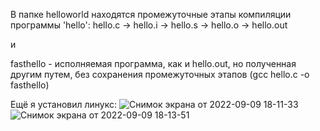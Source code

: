 В папке helloworld находятся промежуточные этапы компиляции программы 'hello': 
hello.c -> hello.i -> hello.s -> hello.o -> hello.out

и

fasthello - исполняемая программа, как и hello.out, но полученная другим путем, без сохранения промежуточных этапов (gcc hello.c -o fasthello)

Ещё я установил линукс:
![Снимок экрана от 2022-09-09 18-11-33](https://user-images.githubusercontent.com/61345502/189388006-d2e4b383-0421-43c0-a759-9e2274b114ae.png)
![Снимок экрана от 2022-09-09 18-13-51](https://user-images.githubusercontent.com/61345502/189388020-cb5bed9b-c489-47e1-8ad6-a25b74edfddf.png)
